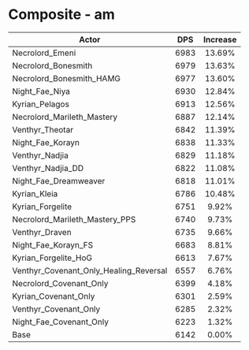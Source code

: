 # Composite - am
| Actor | DPS | Increase |
|---|:---:|:---:|
|Necrolord_Emeni|6983|13.69%|
|Necrolord_Bonesmith|6979|13.63%|
|Necrolord_Bonesmith_HAMG|6977|13.60%|
|Night_Fae_Niya|6930|12.84%|
|Kyrian_Pelagos|6913|12.56%|
|Necrolord_Marileth_Mastery|6887|12.14%|
|Venthyr_Theotar|6842|11.39%|
|Night_Fae_Korayn|6838|11.33%|
|Venthyr_Nadjia|6829|11.18%|
|Venthyr_Nadjia_DD|6822|11.08%|
|Night_Fae_Dreamweaver|6818|11.01%|
|Kyrian_Kleia|6786|10.48%|
|Kyrian_Forgelite|6751|9.92%|
|Necrolord_Marileth_Mastery_PPS|6740|9.73%|
|Venthyr_Draven|6735|9.66%|
|Night_Fae_Korayn_FS|6683|8.81%|
|Kyrian_Forgelite_HoG|6613|7.67%|
|Venthyr_Covenant_Only_Healing_Reversal|6557|6.76%|
|Necrolord_Covenant_Only|6399|4.18%|
|Kyrian_Covenant_Only|6301|2.59%|
|Venthyr_Covenant_Only|6285|2.32%|
|Night_Fae_Covenant_Only|6223|1.32%|
|Base|6142|0.00%|
